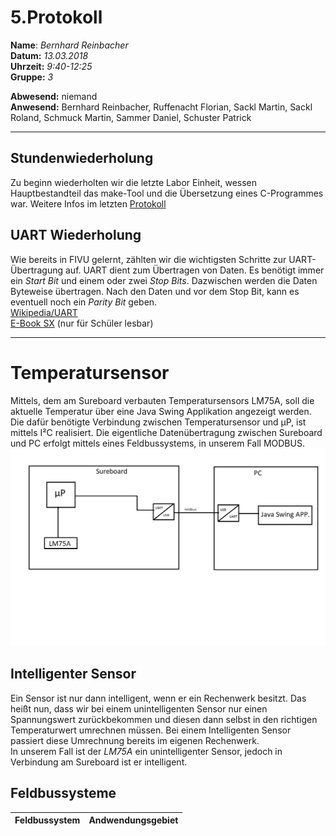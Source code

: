 # 5.Protokoll  
  
  **Name**:  *Bernhard Reinbacher*  
  **Datum:** *13.03.2018*  
  **Uhrzeit:** *9:40-12:25*  
  **Gruppe:** *3*  
  
   
    
 **Abwesend:** niemand  
 **Anwesend:** Bernhard Reinbacher, Ruffenacht Florian, Sackl Martin, Sackl Roland, Schmuck Martin, Sammer Daniel, Schuster Patrick
***********************************************************************************************************************************  
  
 ## Stundenwiederholung  
 Zu beginn wiederholten wir die letzte Labor Einheit, wessen Hauptbestandteil das make-Tool und die Übersetzung eines C-Programmes war. Weitere Infos im letzten [Protokoll](/reibem14/README_06_03_2018.md)  
   
 ## UART Wiederholung  
 Wie bereits in FIVU gelernt, zählten wir die wichtigsten Schritte zur UART-Übertragung auf. UART dient zum Übertragen von Daten. Es benötigt immer ein *Start Bit* und einem oder zwei *Stop Bits*. Dazwischen werden die Daten Byteweise übertragen. Nach den Daten und vor dem Stop Bit, kann es eventuell noch ein *Parity Bit* geben.    
[Wikipedia/UART](https://de.wikipedia.org/wiki/Universal_Asynchronous_Receiver_Transmitter)  
[E-Book SX](https://lms.at/dotlrn/classes/informatik/610437.4AHME_FIVU.17_18/xolrn/55D00BDA8A0D0.symlink?resource_id=0-237409750&m=view#205311307) (nur für Schüler lesbar)  
 ***********************************************************************************************************************************  
     
# Temperatursensor  
Mittels, dem am Sureboard verbauten Temperatursensors LM75A, soll die aktuelle Temperatur über eine Java Swing Applikation angezeigt werden. Die dafür benötigte Verbindung zwischen Temperatursensor und µP, ist mittels I²C realisiert. Die eigentliche Datenübertragung zwischen Sureboard und PC erfolgt mittels eines Feldbussystems, in unserem Fall MODBUS.  
![Schematischer Aufbau](/reibem14/Temperatursensor.png)    
## Intelligenter Sensor  
Ein Sensor ist nur dann intelligent, wenn er ein Rechenwerk besitzt. Das heißt nun, dass wir bei einem unintelligenten Sensor nur einen Spannungswert zurückbekommen und diesen dann selbst in den richtigen Temperaturwert umrechnen müssen. Bei einem Intelligenten Sensor passiert diese Umrechnung bereits im eigenen Rechenwerk.   
In unserem Fall ist der *LM75A* ein unintelligenter Sensor, jedoch in Verbindung am Sureboard ist er intelligent.   
## Feldbussysteme  
  
Feldbussystem | Andwendungsgebiet  
------------- | -----------------  

  
   
